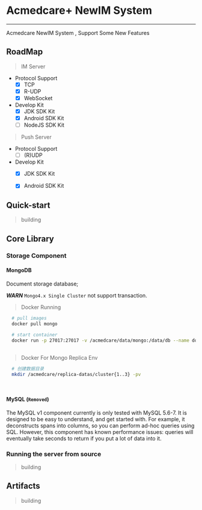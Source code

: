 # Acmedcare+ NewIM System
---
Acmedcare NewIM System , Support Some New Features

## RoadMap

> IM Server
- Protocol Support
    * [x] TCP
    * [x] R-UDP
    * [x] WebSocket
    
- Develop Kit
    * [x] JDK SDK Kit
    * [x] Android SDK Kit
    * [ ] NodeJS SDK Kit
    
> Push Server
- Protocol Support
    * [ ] (R)UDP

- Develop Kit
    * [x] JDK SDK Kit
    * [x] Android SDK Kit


## Quick-start
> building

## Core Library

### Storage Component

#### MongoDB

Document storage database;

***WARN*** `Mongo4.x Single Cluster` not support transaction.


> Docker Running

```bash
  # pull images
  docker pull mongo
  
  # start container
  docker run -p 27017:27017 -v /acmedcare/data/mongo:/data/db --name docker_mongodb -d mongo
  
```

> Docker For Mongo Replica Env

```bash
  # 创建数据目录
  mkdir /acmedcare/replica-datas/cluster{1..3} -pv
  
  


```

#### MySQL (`Removed`)
The MySQL v1 component currently is only tested with MySQL 5.6-7. It is designed to be easy to understand, and get started with. For example, it deconstructs spans into columns, so you can perform ad-hoc queries using SQL. However, this component has known performance issues: queries will eventually take seconds to return if you put a lot of data into it.



### Running the server from source
> building


## Artifacts
> building